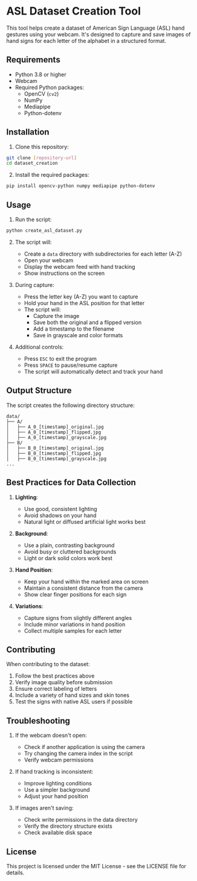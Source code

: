 # ASL Dataset Creation Tool

This tool helps create a dataset of American Sign Language (ASL) hand gestures using your webcam. It's designed to capture and save images of hand signs for each letter of the alphabet in a structured format.

## Requirements

- Python 3.8 or higher
- Webcam
- Required Python packages:
  - OpenCV (`cv2`)
  - NumPy
  - Mediapipe
  - Python-dotenv

## Installation

1. Clone this repository:
```bash
git clone [repository-url]
cd dataset_creation
```

2. Install the required packages:
```bash
pip install opencv-python numpy mediapipe python-dotenv
```

## Usage

1. Run the script:
```bash
python create_asl_dataset.py
```

2. The script will:
   - Create a `data` directory with subdirectories for each letter (A-Z)
   - Open your webcam
   - Display the webcam feed with hand tracking
   - Show instructions on the screen

3. During capture:
   - Press the letter key (A-Z) you want to capture
   - Hold your hand in the ASL position for that letter
   - The script will:
     - Capture the image
     - Save both the original and a flipped version
     - Add a timestamp to the filename
     - Save in grayscale and color formats

4. Additional controls:
   - Press `ESC` to exit the program
   - Press `SPACE` to pause/resume capture
   - The script will automatically detect and track your hand

## Output Structure

The script creates the following directory structure:
```
data/
├── A/
│   ├── A_0_[timestamp]_original.jpg
│   ├── A_0_[timestamp]_flipped.jpg
│   ├── A_0_[timestamp]_grayscale.jpg
├── B/
│   ├── B_0_[timestamp]_original.jpg
│   ├── B_0_[timestamp]_flipped.jpg
│   ├── B_0_[timestamp]_grayscale.jpg
...
```

## Best Practices for Data Collection

1. **Lighting**:
   - Use good, consistent lighting
   - Avoid shadows on your hand
   - Natural light or diffused artificial light works best

2. **Background**:
   - Use a plain, contrasting background
   - Avoid busy or cluttered backgrounds
   - Light or dark solid colors work best

3. **Hand Position**:
   - Keep your hand within the marked area on screen
   - Maintain a consistent distance from the camera
   - Show clear finger positions for each sign

4. **Variations**:
   - Capture signs from slightly different angles
   - Include minor variations in hand position
   - Collect multiple samples for each letter

## Contributing

When contributing to the dataset:
1. Follow the best practices above
2. Verify image quality before submission
3. Ensure correct labeling of letters
4. Include a variety of hand sizes and skin tones
5. Test the signs with native ASL users if possible

## Troubleshooting

1. If the webcam doesn't open:
   - Check if another application is using the camera
   - Try changing the camera index in the script
   - Verify webcam permissions

2. If hand tracking is inconsistent:
   - Improve lighting conditions
   - Use a simpler background
   - Adjust your hand position

3. If images aren't saving:
   - Check write permissions in the data directory
   - Verify the directory structure exists
   - Check available disk space

## License

This project is licensed under the MIT License - see the LICENSE file for details. 